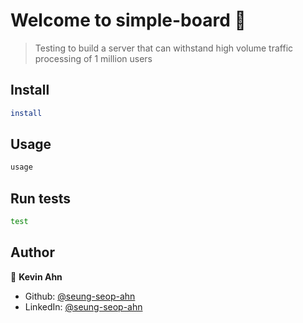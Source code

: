 # Welcome to simple-board 👋

> Testing to build a server that can withstand high volume traffic processing of 1 million users

## Install

```sh
install
```

## Usage

```sh
usage
```

## Run tests

```sh
test
```

## Author

👤 **Kevin Ahn**

* Github: [@seung-seop-ahn](https://github.com/seung-seop-ahn)
* LinkedIn: [@seung-seop-ahn](https://linkedin.com/in/seung-seop-ahn)
